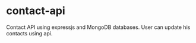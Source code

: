 # contact-api
Contact API using expressjs and MongoDB databases. User can update his contacts using api.
